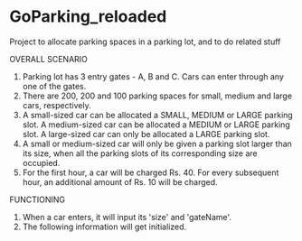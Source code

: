 # GoParking_reloaded
Project to allocate parking spaces in a parking lot, and to do related stuff

OVERALL SCENARIO
1. Parking lot has 3 entry gates - A, B and C. Cars can enter through any one of the gates.
2. There are 200, 200 and 100 parking spaces for small, medium and large cars, respectively.
3. A small-sized car can be allocated a SMALL, MEDIUM or LARGE parking slot. A medium-sized car can be allocated a MEDIUM or LARGE parking    slot. A large-sized car can only be allocated a LARGE parking slot.
4. A small or medium-sized car will only be given a parking slot larger than its size, when all the parking slots of its corresponding        size are occupied.
5. For the first hour, a car will be charged Rs. 40. For every subsequent hour, an additional amount of Rs. 10 will be charged.

FUNCTIONING
1. When a car enters, it will input its 'size' and 'gateName'.
2. The following information will get initialized. 
